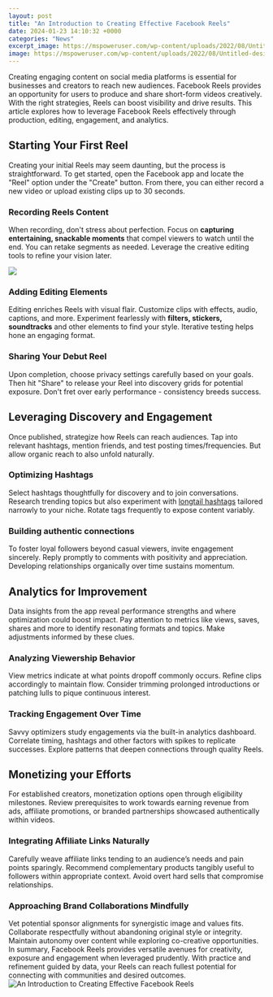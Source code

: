 ```yaml
---
layout: post
title: "An Introduction to Creating Effective Facebook Reels"
date: 2024-01-23 14:10:32 +0000
categories: "News"
excerpt_image: https://mspoweruser.com/wp-content/uploads/2022/08/Untitled-design-10.jpg
image: https://mspoweruser.com/wp-content/uploads/2022/08/Untitled-design-10.jpg
---
```


Creating engaging content on social media platforms is essential for businesses and creators to reach new audiences. Facebook Reels provides an opportunity for users to produce and share short-form videos creatively. With the right strategies, Reels can boost visibility and drive results. This article explores how to leverage Facebook Reels effectively through production, editing, engagement, and analytics.
## Starting Your First Reel
Creating your initial Reels may seem daunting, but the process is straightforward. To get started, open the Facebook app and locate the "Reel" option under the "Create" button. From there, you can either record a new video or upload existing clips up to 30 seconds. 
### Recording Reels Content
When recording, don't stress about perfection. Focus on **capturing entertaining, snackable moments** that compel viewers to watch until the end. You can retake segments as needed. Leverage the creative editing tools to refine your vision later. 

![](https://i.ytimg.com/vi/3aHHSMJL59o/maxresdefault.jpg)
### Adding Editing Elements 
Editing enriches Reels with visual flair. Customize clips with effects, audio, captions, and more. Experiment fearlessly with **filters, stickers, soundtracks** and other elements to find your style. Iterative testing helps hone an engaging format.
### Sharing Your Debut Reel
Upon completion, choose privacy settings carefully based on your goals. Then hit "Share" to release your Reel into discovery grids for potential exposure. Don't fret over early performance - consistency breeds success.
## Leveraging Discovery and Engagement 
Once published, strategize how Reels can reach audiences. Tap into relevant hashtags, mention friends, and test posting times/frequencies. But allow organic reach to also unfold naturally.  
### Optimizing Hashtags
Select hashtags thoughtfully for discovery and to join conversations. Research trending topics but also experiment with [longtail hashtags](https://store.fi.io.vn/xmas-holiday-santa-riding-rottweiler-dog-christmas-2) tailored narrowly to your niche. Rotate tags frequently to expose content variably.
### Building authentic connections  
To foster loyal followers beyond casual viewers, invite engagement sincerely. Reply promptly to comments with positivity and appreciation. Developing relationships organically over time sustains momentum.
## Analytics for Improvement
Data insights from the app reveal performance strengths and where optimization could boost impact. Pay attention to metrics like views, saves, shares and more to identify resonating formats and topics. Make adjustments informed by these clues.
### Analyzing Viewership Behavior
View metrics indicate at what points dropoff commonly occurs. Refine clips accordingly to maintain flow. Consider trimming prolonged introductions or patching lulls to pique continuous interest.  
### Tracking Engagement Over Time  
Savvy optimizers study engagements via the built-in analytics dashboard. Correlate timing, hashtags and other factors with spikes to replicate successes. Explore patterns that deepen connections through quality Reels.
## Monetizing your Efforts
For established creators, monetization options open through eligibility milestones. Review prerequisites to work towards earning revenue from ads, affiliate promotions, or branded partnerships showcased authentically within videos.
### Integrating Affiliate Links Naturally   
Carefully weave affiliate links tending to an audience’s needs and pain points sparingly. Recommend complementary products tangibly useful to followers within appropriate context. Avoid overt hard sells that compromise relationships.  
### Approaching Brand Collaborations Mindfully
Vet potential sponsor alignments for synergistic image and values fits. Collaborate respectfully without abandoning original style or integrity. Maintain autonomy over content while exploring co-creative opportunities.
In summary, Facebook Reels provides versatile avenues for creativity, exposure and engagement when leveraged prudently. With practice and refinement guided by data, your Reels can reach fullest potential for connecting with communities and desired outcomes.
![An Introduction to Creating Effective Facebook Reels](https://mspoweruser.com/wp-content/uploads/2022/08/Untitled-design-10.jpg)